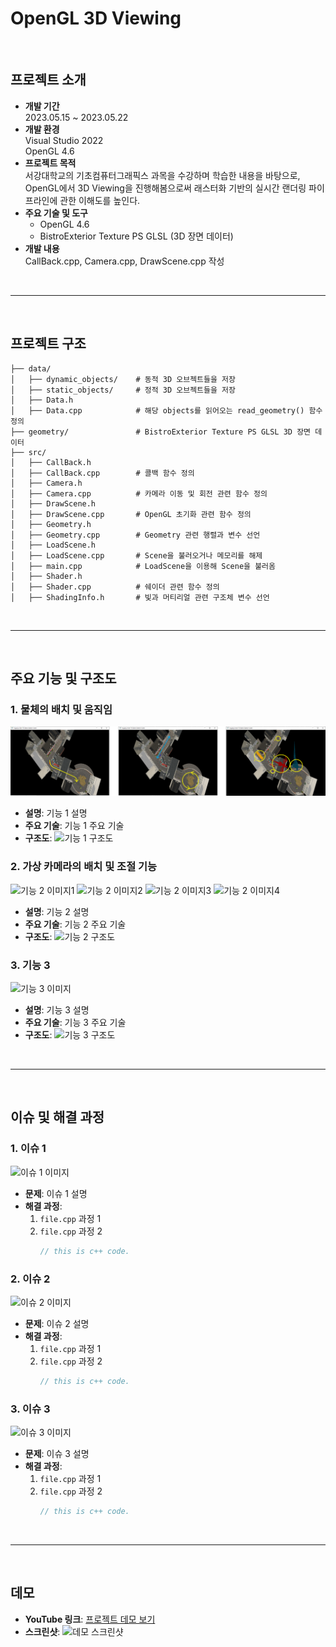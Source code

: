 # OpenGL 3D Viewing

<br>

## 프로젝트 소개
- **개발 기간**   
  2023.05.15 ~ 2023.05.22   
- **개발 환경**   
  Visual Studio 2022   
  OpenGL 4.6   
- **프로젝트 목적**   
    서강대학교의 기초컴퓨터그래픽스 과목을 수강하며 학습한 내용을 바탕으로, OpenGL에서 3D Viewing을 진행해봄으로써 래스터화 기반의 실시간 랜더링 파이프라인에 관한 이해도를 높인다.
- **주요 기술 및 도구**
  - OpenGL 4.6
  - BistroExterior Texture PS GLSL (3D 장면 데이터)
- **개발 내용**   
    CallBack.cpp, Camera.cpp, DrawScene.cpp 작성


<br>

---

<br>

## 프로젝트 구조
```plaintext
├── data/
│   ├── dynamic_objects/    # 동적 3D 오브젝트들을 저장
│   ├── static_objects/     # 정적 3D 오브젝트들을 저장
│   ├── Data.h
│   ├── Data.cpp            # 해당 objects를 읽어오는 read_geometry() 함수 정의
├── geometry/               # BistroExterior Texture PS GLSL 3D 장면 데이터
├── src/
│   ├── CallBack.h
│   ├── CallBack.cpp        # 콜백 함수 정의
│   ├── Camera.h
│   ├── Camera.cpp          # 카메라 이동 및 회전 관련 함수 정의
│   ├── DrawScene.h
│   ├── DrawScene.cpp       # OpenGL 초기화 관련 함수 정의
│   ├── Geometry.h
│   ├── Geometry.cpp        # Geometry 관련 행렬과 변수 선언
│   ├── LoadScene.h
│   ├── LoadScene.cpp       # Scene을 불러오거나 메모리를 해제
│   ├── main.cpp            # LoadScene을 이용해 Scene을 불러옴
│   ├── Shader.h
│   ├── Shader.cpp          # 쉐이더 관련 함수 정의
│   ├── ShadingInfo.h       # 빛과 머티리얼 관련 구조체 변수 선언
```

<br>

---

<br>

## 주요 기능 및 구조도
### 1. 물체의 배치 및 움직임   
  ![기능 1 이미지](images/features1.png)
- **설명**: 기능 1 설명
- **주요 기술**: 기능 1 주요 기술
- **구조도**:
  ![기능 1 구조도](features-structure1.png)

### 2. 가상 카메라의 배치 및 조절 기능   
  ![기능 2 이미지1](images/features2-1.gif)
  ![기능 2 이미지2](images/features2-2.gif)
  ![기능 2 이미지3](images/features2-3.gif)
  ![기능 2 이미지4](images/features2-4.gif)
- **설명**: 기능 2 설명
- **주요 기술**: 기능 2 주요 기술
- **구조도**:
  ![기능 2 구조도](features-structure2.png)

### 3. 기능 3   
  ![기능 3 이미지](features3.png)
- **설명**: 기능 3 설명
- **주요 기술**: 기능 3 주요 기술
- **구조도**:
  ![기능 3 구조도](features-structure3.png)

<br>

---

<br>

## 이슈 및 해결 과정
### 1. 이슈 1   
  ![이슈 1 이미지](issues1.png)
- **문제**: 이슈 1 설명
- **해결 과정**:
  1. `file.cpp` 과정 1
  2. `file.cpp` 과정 2
     ```c++
     // this is c++ code.
     ```

### 2. 이슈 2
  ![이슈 2 이미지](issues2.png)
- **문제**: 이슈 2 설명
- **해결 과정**:
  1. `file.cpp` 과정 1
  2. `file.cpp` 과정 2
     ```c++
     // this is c++ code.
     ```

### 3. 이슈 3
  ![이슈 3 이미지](issues3.png)
- **문제**: 이슈 3 설명
- **해결 과정**:
  1. `file.cpp` 과정 1
  2. `file.cpp` 과정 2
     ```c++
     // this is c++ code.
     ```

<br>

---

<br>

## 데모
- **YouTube 링크**: [프로젝트 데모 보기](https://www.youtube.com/watch?v=video-id)
- **스크린샷**:
  ![데모 스크린샷](link-to-screenshot.png)
